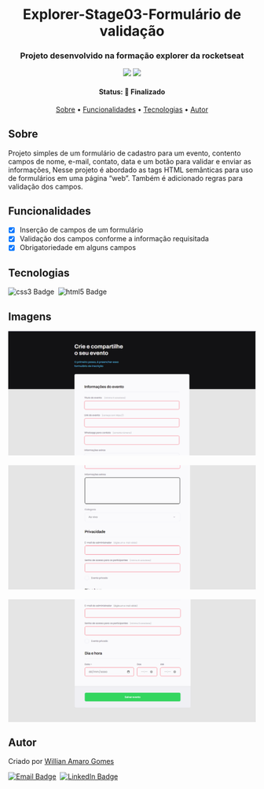<h1 align="center">
	Explorer-Stage03-Formulário de validação
</h1>

<h3 align="center">
	Projeto desenvolvido na  formação explorer da rocketseat
</h3>

<p align="center">
	<img src="https://img.shields.io/badge/PRs-welcome-brightgreen.svg?style=flat-square"/>
	<img src="https://img.shields.io/github/repo-size/williangomesdev/Explorer-Stage-03-Formulario-de-validacao ?color=green"/>
</p>

<h4 align="center">
	Status: 🚀 Finalizado
</h4>

<p align="center">
	<a href="#sobre">Sobre</a> •
	<a href="#funcionalidades">Funcionalidades</a> •
	<a href="#tecnologias">Tecnologias</a> •
	<a href="#autor">Autor</a> 
</p>

## Sobre

Projeto simples de um formulário de cadastro para um evento, contento campos de nome, e-mail, contato, data e um botão para validar e enviar as informações, Nesse projeto é abordado as tags HTML semânticas para uso de formulários em uma página “web”. Também é adicionado regras para validação dos campos.

## Funcionalidades

- [x] Inserção de campos de um formulário
- [x] Validação dos campos conforme a informação requisitada
- [x] Obrigatoriedade em alguns campos

## Tecnologias

<img src="https://img.shields.io/badge/Css3-05122A?style=flat&logo=css3" alt="css3 Badge" height="25">&nbsp;
<img src="https://img.shields.io/badge/Html5-05122A?style=flat&logo=html5" alt="html5 Badge" height="25">&nbsp;

## Imagens

<div style="display:flex;flex-direction:column;gap:20px;">
<img src="./gitImg/inicioform.PNG"/>
<img src="./gitImg/meioform.PNG"/>
<img src="./gitImg/finalform.PNG"/>
</div>

## Autor

Criado por [Willian Amaro Gomes](https://github.com/williangomesdev)

<a href="mailto:willianamaroti@gmail.com" target="_blank"><img src="https://img.shields.io/badge/willianamaroti@gmail.com-D14836?style=flat&logo=gmail&logoColor=white" alt="Email Badge" height="25"></a>&nbsp;
<a href="https://www.linkedin.com/in/williangomesdev" target="_blank"><img src="https://img.shields.io/badge/williangomesdev-0077B5?style=flat&logo=linkedin&logoColor=white" alt="LinkedIn Badge" height="25"></a>&nbsp;

<br clear="left"/>
